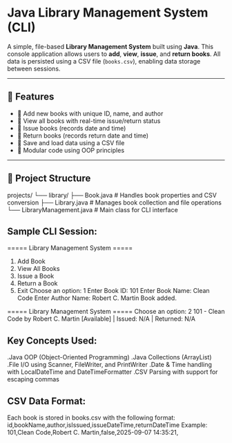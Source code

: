 # Java Library Management System (CLI)

A simple, file-based **Library Management System** built using **Java**. This console application allows users to **add**, **view**, **issue**, and **return books**. All data is persisted using a CSV file (`books.csv`), enabling data storage between sessions.

---

## 📌 Features

- 🔸 Add new books with unique ID, name, and author
- 🔸 View all books with real-time issue/return status
- 🔸 Issue books (records date and time)
- 🔸 Return books (records return date and time)
- 🔸 Save and load data using a CSV file
- 🔸 Modular code using OOP principles

---
## 🧱 Project Structure

projects/
└── library/
├── Book.java # Handles book properties and CSV conversion
├── Library.java # Manages book collection and file operations
└── LibraryManagement.java # Main class for CLI interface

## Sample CLI Session:
===== Library Management System =====
1. Add Book
2. View All Books
3. Issue a Book
4. Return a Book
5. Exit
Choose an option: 1
Enter Book ID: 101
Enter Book Name: Clean Code
Enter Author Name: Robert C. Martin
Book added.

===== Library Management System =====
Choose an option: 2
101 - Clean Code by Robert C. Martin [Available] | Issued: N/A | Returned: N/A


## Key Concepts Used:

.Java OOP (Object-Oriented Programming)
.Java Collections (ArrayList)
.File I/O using Scanner, FileWriter, and PrintWriter
.Date & Time handling with LocalDateTime and DateTimeFormatter
.CSV Parsing with support for escaping commas

## CSV Data Format:

Each book is stored in books.csv with the following format:
id,bookName,author,isIssued,issueDateTime,returnDateTime
Example:
101,Clean Code,Robert C. Martin,false,2025-09-07 14:35:21,



